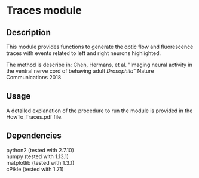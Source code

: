 Traces module
=================

Description
-----------
This module provides functions to generate the optic flow and fluorescence traces with events related to left and right neurons highlighted.

The method is describe in:
Chen, Hermans, et al.
"Imaging neural activity in the ventral nerve cord of behaving adult *Drosophila*"
Nature Communications 2018

Usage
-----
A detailed explanation of the procedure to run the module is provided in the HowTo_Traces.pdf file.

Dependencies
------------
python2     (tested with 2.7.10)  
numpy       (tested with 1.13.1)  
matplotlib  (tested with 1.3.1)  
cPikle      (tested with 1.71)  

